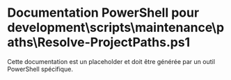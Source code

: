 # Documentation PowerShell pour development\scripts\maintenance\paths\Resolve-ProjectPaths.ps1

Cette documentation est un placeholder et doit être générée par un outil PowerShell spécifique.
